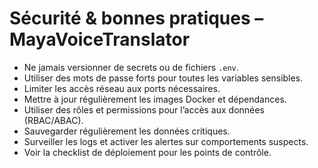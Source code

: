 # Sécurité & bonnes pratiques – MayaVoiceTranslator

- Ne jamais versionner de secrets ou de fichiers `.env`.
- Utiliser des mots de passe forts pour toutes les variables sensibles.
- Limiter les accès réseau aux ports nécessaires.
- Mettre à jour régulièrement les images Docker et dépendances.
- Utiliser des rôles et permissions pour l’accès aux données (RBAC/ABAC).
- Sauvegarder régulièrement les données critiques.
- Surveiller les logs et activer les alertes sur comportements suspects.
- Voir la checklist de déploiement pour les points de contrôle.
